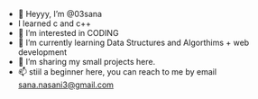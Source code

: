 - 👋 Heyyy, I’m @03sana
- I learned c and c++
- 👀 I’m interested in CODING
- 🌱 I’m currently learning Data Structures and Algorthims + web development
- 💞️ I’m sharing my small projects here.
- 📫 stiil a beginner here, you can reach to me by email sana.nasani3@gmail.com

<!---
03sana/03sana is a ✨ special ✨ repository because its `README.md` (this file) appears on your GitHub profile.
You can click the Preview link to take a look at your changes.
--->
